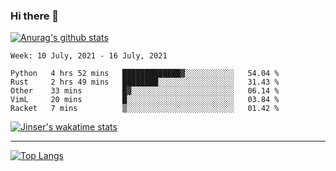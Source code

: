 ### Hi there 👋

[![Anurag's github stats](https://github-readme-stats.vercel.app/api?username=jinserrr&show_icons=true)](https://github.com/anuraghazra/github-readme-stats)


<!--START_SECTION:waka-->
```text
Week: 10 July, 2021 - 16 July, 2021

Python   4 hrs 52 mins   █████████████▓░░░░░░░░░░░   54.04 % 
Rust     2 hrs 49 mins   ████████░░░░░░░░░░░░░░░░░   31.43 % 
Other    33 mins         █▓░░░░░░░░░░░░░░░░░░░░░░░   06.14 % 
VimL     20 mins         █░░░░░░░░░░░░░░░░░░░░░░░░   03.84 % 
Racket   7 mins          ▒░░░░░░░░░░░░░░░░░░░░░░░░   01.42 % 
```
<!--END_SECTION:waka-->

[![Jinser's wakatime stats](https://github-readme-stats.vercel.app/api/wakatime?username=jinser)](https://github.com/anuraghazra/github-readme-stats)

***

[![Top Langs](https://github-readme-stats.vercel.app/api/top-langs/?username=jinserrr)](https://github.com/anuraghazra/github-readme-stats)
